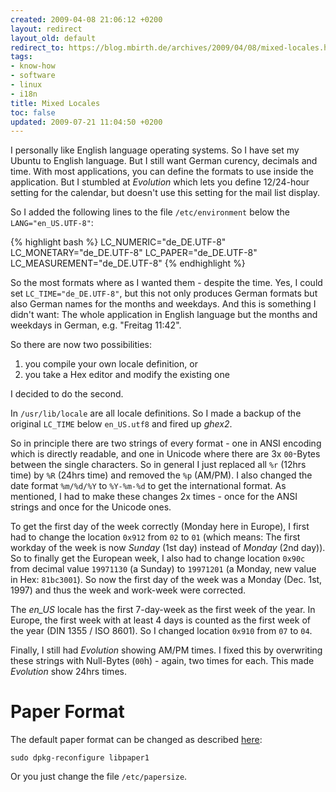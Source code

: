 ```yaml
---
created: 2009-04-08 21:06:12 +0200
layout: redirect
layout_old: default
redirect_to: https://blog.mbirth.de/archives/2009/04/08/mixed-locales.html
tags:
- know-how
- software
- linux
- i18n
title: Mixed Locales
toc: false
updated: 2009-07-21 11:04:50 +0200
---
```


I personally like English language operating systems. So I have set my Ubuntu to English language. But I still want
German curency, decimals and time. With most applications, you can define the formats to use inside the application.
But I stumbled at *Evolution* which lets you define 12/24-hour setting for the calendar, but doesn't use this setting
for the mail list display.

So I added the following lines to the file `/etc/environment` below the `LANG="en_US.UTF-8"`:

{% highlight bash %}
LC_NUMERIC="de_DE.UTF-8"
LC_MONETARY="de_DE.UTF-8"
LC_PAPER="de_DE.UTF-8"
LC_MEASUREMENT="de_DE.UTF-8"
{% endhighlight %}

So the most formats where as I wanted them - despite the time. Yes, I could set `LC_TIME="de_DE.UTF-8"`, but this not
only produces German formats but also German names for the months and weekdays. And this is something I didn't want:
The whole application in English language but the months and weekdays in German, e.g. "Freitag 11:42".

So there are now two possibilities:

1. you compile your own locale definition, or
1. you take a Hex editor and modify the existing one

I decided to do the second.

In `/usr/lib/locale` are all locale definitions. So I made a backup of the original `LC_TIME` below `en_US.utf8` and
fired up *ghex2*.

So in principle there are two strings of every format - one in ANSI encoding which is directly readable, and one in
Unicode where there are 3x `00`-Bytes between the single characters. So in general I just replaced all `%r` (12hrs time)
by `%R` (24hrs time) and removed the `%p` (AM/PM). I also changed the date format `%m/%d/%Y` to `%Y-%m-%d` to get the
international format. As mentioned, I had to make these changes 2x times - once for the ANSI strings and once for the
Unicode ones.

To get the first day of the week correctly (Monday here in Europe), I first had to change the location `0x912` from
`02` to `01` (which means: The first workday of the week is now *Sunday* (1st day) instead of *Monday* (2nd day)). So to
finally get the European week, I also had to change location `0x90c` from decimal value `19971130` (a Sunday) to
`19971201` (a Monday, new value in Hex: `81bc3001`). So now the first day of the week was a Monday (Dec. 1st, 1997) and
thus the week and work-week were corrected.

The *en_US* locale has the first 7-day-week as the first week of the year. In Europe, the first week with at least
4 days is counted as the first week of the year (DIN 1355 / ISO 8601). So I changed location `0x910` from `07` to `04`.

Finally, I still had *Evolution* showing AM/PM times. I fixed this by overwriting these strings with Null-Bytes
(`00`h) - again, two times for each. This made *Evolution* show 24hrs times.


Paper Format
============

The default paper format can be changed as described [here](http://www.arsgeek.com/2007/07/02/change-ubuntus-default-paper-size-from-a4-to-letter/):

    sudo dpkg-reconfigure libpaper1

Or you just change the file `/etc/papersize`.